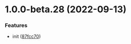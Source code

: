 # 1.0.0-beta.28 (2022-09-13)


### Features

* init ([87fcc70](https://github.com/vuepress-star/vuepress-plugin-analytics/commit/87fcc70d3571642ebe5c65b3c390895aa0815f97))



